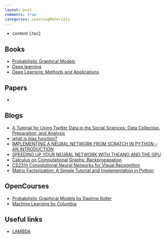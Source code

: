 ```yaml
---
layout: post
comments: true
categories: LearningMaterials
---
```

* content
{:toc}

## Books
* [Probabilistic Graphical Models](http://pgm.stanford.edu/) 
* [Deep learning](http://www.deeplearningbook.org/)
* [Deep Learning: Methods and Applications](https://www.microsoft.com/en-us/research/publication/deep-learning-methods-and-applications/)

## Papers
*

## Blogs
* [A Tutorial for Using Twitter Data in the Social Sciences: Data Collection, Preparation, and Analysis](https://papers.ssrn.com/sol3/papers.cfm?abstract_id=2710146)
* [what is bias function?](http://www.cs.columbia.edu/~jebara/4771/tutorials/regression.pdf)
* [IMPLEMENTING A NEURAL NETWORK FROM SCRATCH IN PYTHON – AN INTRODUCTION](http://www.wildml.com/2015/09/implementing-a-neural-network-from-scratch/)
* [SPEEDING UP YOUR NEURAL NETWORK WITH THEANO AND THE GPU](http://www.wildml.com/2015/09/speeding-up-your-neural-network-with-theano-and-the-gpu/)
* [Calculus on Computational Graphs: Backpropagation](http://colah.github.io/posts/2015-08-Backprop/)
* [CS231n Convolutional Neural Networks for Visual Recognition](http://cs231n.github.io/optimization-2/)
* [Matrix Factorization: A Simple Tutorial and Implementation in Python](http://www.quuxlabs.com/blog/2010/09/matrix-factorization-a-simple-tutorial-and-implementation-in-python/)

## OpenCourses
* [Probabilistic Graphical Models by Daphne Koller](http://openclassroom.stanford.edu/MainFolder/CoursePage.php?course=ProbabilisticGraphicalModels)   
* [Machine Learning by Columbia](http://www.cs.columbia.edu/~jebara/4771/index.html)

## Useful links
* [LAMBDA](http://lamda.nju.edu.cn/MainPage.ashx)
